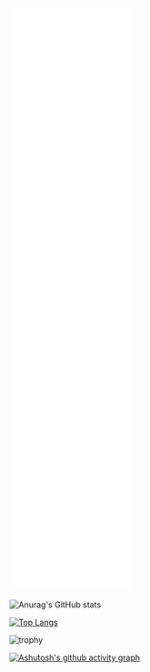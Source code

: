 ![Metrics](/github-metrics.svg)

![Anurag's GitHub stats](https://github-readme-stats.vercel.app/api?username=LazyIonEs&show_icons=true&theme=dark)

[![Top Langs](https://github-readme-stats.vercel.app/api/top-langs/?username=LazyIonEs&layout=compact&theme=dark)](https://github.com/anuraghazra/github-readme-stats)

![trophy](https://github-profile-trophy.vercel.app/?username=LazyIonEs&theme=onedark)

[![Ashutosh's github activity graph](https://github-readme-activity-graph.vercel.app/graph?username=LazyIonEs&theme=github)](https://github.com/ashutosh00710/github-readme-activity-graph)
